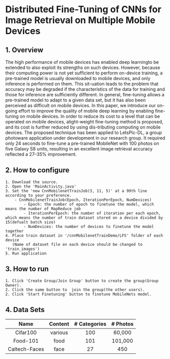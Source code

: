 # Distributed Fine-Tuning of CNNs for Image Retrieval on Multiple Mobile Devices
## 1. Overview
The high performance of mobile devices has enabled deep learningto be extended to also exploit its strengths on such devices. However, because their computing power is not yet sufficient to perform on-device training, a pre-trained model is usually downloaded to mobile devices, and only inference is performed on them. This sit-uation leads to the problem that accuracy may be degraded if the characteristics of the data for training and those for inference are sufficiently different. In general, fine-tuning allows a pre-trained model to adapt to a given data set, but it has also been perceived as difficult on mobile devices. In this paper, we introduce our on-going effort to improve the quality of mobile deep learning by enabling fine-tuning on mobile devices. In order to reduce its cost to a level that can be operated on mobile devices, alight-weight fine-tuning method is proposed, and its cost is further reduced by using dis-tributing computing on mobile devices. The proposed technique has been applied to LetsPic-DL, a group photoware application under development in our research group. It required only 24 seconds to fine-tune a pre-trained MobileNet with 100 photos on five Galaxy S8 units, resulting in an excellent image retrieval accuracy reflected a 27–35% improvement.

## 2. How to configure
	1. Download the source.
	2. Open the 'MainActivity.java'
	3. Set the 'new CnnMobilenetTrainJob(3, 11, 5)' at a 99th line according to your preference.
		- CnnMobilenetTrainJob(Epoch, IterationPerEpoch, NumDevices)
			- Epoch: the number of epoch to finetune the model, which means the number of MapReduce job
			- IterationPerEpoch: the number of iteration per each epoch, which means the number of train dataset stored on a device divided by 15(defualt batch size)
			- NumDevices: the number of devices to finetune the model together
	4. Place train dataset in '/cnnMobilenetTrainDemo/LFS' folder of each device
	   (Name of dataset file on each device should be changed to 'train_images')
	5. Run application
	
## 3. How to run 
	1. Click 'Create Group/Join Group' button to create the group(Group Owner). 
	2. Click the same button to  join the group(the other users).
	2. Click 'Start Finetuning' button to finetune MobileNets model.
	
## 4. Data Sets
| Name           | Content  |  # Categories  |# Photos |
| :------------: | :-------:| :------------: |:-------:|
| Cifar100       | various  |       100      | 60,000  | 
| Food-101       |   food   |       101      | 101,000 | 
| Caltech-Faces  |   face   |        27      |   450   | 
